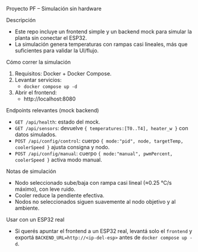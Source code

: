 Proyecto PF – Simulación sin hardware

Descripción
- Este repo incluye un frontend simple y un backend mock para simular la planta sin conectar el ESP32.
- La simulación genera temperaturas con rampas casi lineales, más que suficientes para validar la UI/flujo.

Cómo correr la simulación
1) Requisitos: Docker + Docker Compose.
2) Levantar servicios:
   - `docker compose up -d`
3) Abrir el frontend:
   - http://localhost:8080

Endpoints relevantes (mock backend)
- `GET /api/health`: estado del mock.
- `GET /api/sensors`: devuelve `{ temperatures:[T0..T4], heater_w }` con datos simulados.
- `POST /api/config/control`: cuerpo `{ mode:"pid", node, targetTemp, coolerSpeed }` ajusta consigna y nodo.
- `POST /api/config/manual`: cuerpo `{ mode:"manual", pwmPercent, coolerSpeed }` activa modo manual.

Notas de simulación
- Nodo seleccionado sube/baja con rampa casi lineal (≈0.25 °C/s máximo), con leve ruido.
- Cooler reduce la pendiente efectiva.
- Nodos no seleccionados siguen suavemente al nodo objetivo y al ambiente.

Usar con un ESP32 real
- Si querés apuntar el frontend a un ESP32 real, levantá solo el `frontend` y exportá `BACKEND_URL=http://<ip-del-esp>` antes de `docker compose up -d`.

